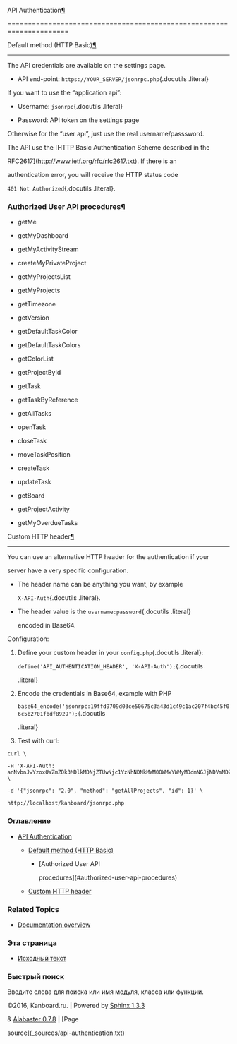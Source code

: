 API Authentication[¶](#api-authentication "Ссылка на этот заголовок")

=====================================================================



Default method (HTTP Basic)[¶](#default-method-http-basic "Ссылка на этот заголовок")

-------------------------------------------------------------------------------------



The API credentials are available on the settings page.



-   API end-point: `https://YOUR_SERVER/jsonrpc.php`{.docutils .literal}



If you want to use the “application api”:



-   Username: `jsonrpc`{.docutils .literal}

-   Password: API token on the settings page



Otherwise for the “user api”, just use the real username/passsword.



The API use the [HTTP Basic Authentication Scheme described in the

RFC2617](http://www.ietf.org/rfc/rfc2617.txt). If there is an

authentication error, you will receive the HTTP status code

`401 Not Authorized`{.docutils .literal}.



### Authorized User API procedures[¶](#authorized-user-api-procedures "Ссылка на этот заголовок")



-   getMe

-   getMyDashboard

-   getMyActivityStream

-   createMyPrivateProject

-   getMyProjectsList

-   getMyProjects

-   getTimezone

-   getVersion

-   getDefaultTaskColor

-   getDefaultTaskColors

-   getColorList

-   getProjectById

-   getTask

-   getTaskByReference

-   getAllTasks

-   openTask

-   closeTask

-   moveTaskPosition

-   createTask

-   updateTask

-   getBoard

-   getProjectActivity

-   getMyOverdueTasks



Custom HTTP header[¶](#custom-http-header "Ссылка на этот заголовок")

---------------------------------------------------------------------



You can use an alternative HTTP header for the authentication if your

server have a very specific configuration.



-   The header name can be anything you want, by example

    `X-API-Auth`{.docutils .literal}.

-   The header value is the `username:password`{.docutils .literal}

    encoded in Base64.



Configuration:



1.  Define your custom header in your `config.php`{.docutils .literal}:

    `define('API_AUTHENTICATION_HEADER', 'X-API-Auth');`{.docutils

    .literal}

2.  Encode the credentials in Base64, example with PHP

    `base64_encode('jsonrpc:19ffd9709d03ce50675c3a43d1c49c1ac207f4bc45f06c5b2701fbdf8929');`{.docutils

    .literal}

3.  Test with curl:



<!-- -->



    curl \

    -H 'X-API-Auth: anNvbnJwYzoxOWZmZDk3MDlkMDNjZTUwNjc1YzNhNDNkMWM0OWMxYWMyMDdmNGJjNDVmMDZjNWIyNzAxZmJkZjg5Mjk=' \

    -d '{"jsonrpc": "2.0", "method": "getAllProjects", "id": 1}' \

    http://localhost/kanboard/jsonrpc.php



### [Оглавление](index.markdown)



-   [API Authentication](#)

    -   [Default method (HTTP Basic)](#default-method-http-basic)

        -   [Authorized User API

            procedures](#authorized-user-api-procedures)

    -   [Custom HTTP header](#custom-http-header)



### Related Topics



-   [Documentation overview](index.markdown)



### Эта страница



-   [Исходный текст](_sources/api-authentication.txt)



### Быстрый поиск



Введите слова для поиска или имя модуля, класса или функции.



©2016, Kanboard.ru. | Powered by [Sphinx 1.3.3](http://sphinx-doc.org/)

& [Alabaster 0.7.8](https://github.com/bitprophet/alabaster) | [Page

source](_sources/api-authentication.txt)

